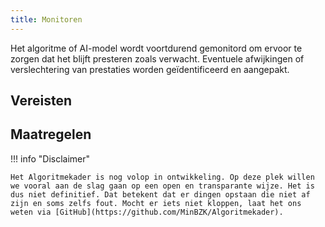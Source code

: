 ```yaml
--- 
title: Monitoren
---
```


Het algoritme of AI-model wordt voortdurend gemonitord om ervoor te zorgen dat het blijft presteren zoals verwacht. Eventuele afwijkingen of verslechtering van prestaties worden geïdentificeerd en aangepakt.

## Vereisten

<!-- list_vereisten levenscyclus/monitoren -->

## Maatregelen

<!-- list_maatregelen levenscyclus/monitoren -->


!!! info "Disclaimer"

    Het Algoritmekader is nog volop in ontwikkeling. Op deze plek willen we vooral aan de slag gaan op een open en transparante wijze. Het is dus niet definitief. Dat betekent dat er dingen opstaan die niet af zijn en soms zelfs fout. Mocht er iets niet kloppen, laat het ons weten via [GitHub](https://github.com/MinBZK/Algoritmekader).

